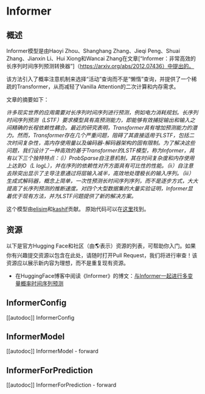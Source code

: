 <!-- 版权所有2023年HuggingFace团队。保留所有权利。

根据Apache许可证2.0版（“许可证”）授权；你不得以任何方式使用此文件，除非你遵守许可证。你可以在以下网址获取许可证副本：

http://www.apache.org/licenses/LICENSE-2.0

除非根据适用法律或书面同意，本许可的软件将按“原样”分发，
不提供任何明示或暗示的担保或条件。请参阅许可证以获取
特定语言的权限和限制。

⚠️请注意，此文件采用Markdown格式，但包含特定于我们文档生成器（类似MDX）的语法，可能无法在Markdown查看器中正确显示。-->

# Informer

## 概述

Informer模型是由Haoyi Zhou、Shanghang Zhang、Jieqi Peng、Shuai Zhang、Jianxin Li、Hui Xiong和Wancai Zhang在文章[“Informer：非常高效的长序列时间序列预测转换器”]（https://arxiv.org/abs/2012.07436）中提出的。

该方法引入了概率注意机制来选择“活动”查询而不是“懒惰”查询，并提供了一个稀疏的Transformer，从而减轻了Vanilla Attention的二次计算和内存需求。

文章的摘要如下：

*许多现实世界的应用需要对长序列时间序列进行预测，例如电力消耗规划。长序列时间序列预测（LSTF）要求模型具有高预测能力，即能够有效捕捉输出和输入之间精确的长程依赖性耦合。最近的研究表明，Transformer具有增加预测能力的潜力。然而，Transformer存在几个严重问题，阻碍了其直接适用于LSTF，包括二次时间复杂性，高内存使用量以及编码器-解码器架构的固有限制。为了解决这些问题，我们设计了一种高效的基于Transformer的LSTF模型，称为Informer，具有以下三个独特特点：（i）ProbSparse自注意机制，其在时间复杂度和内存使用上达到O（L logL），并在序列的依赖性对齐方面具有可比性的性能。（ii）自注意去除突出显示了主导注意通过将层输入减半，高效地处理极长的输入序列。（iii）生成式解码器，概念上简单，一次性预测长时间序列序列，而不是逐步方式，大大提高了长序列预测的推断速度。对四个大型数据集的大量实验证明，Informer显着优于现有方法，并为LSTF问题提供了新的解决方案。*

这个模型由[elisim](https://huggingface.co/elisim)和[kashif](https://huggingface.co/kashif)贡献。
原始代码可以在[这里](https://github.com/zhouhaoyi/Informer2020)找到。

## 资源

以下是官方Hugging Face和社区（由🌎表示）资源的列表，可帮助你入门。如果你有兴趣提交资源以包含在此处，请随时打开Pull Request，我们将进行审查！该资源应以展示新内容为理想，而不是重复现有资源。

- 在HuggingFace博客中阅读《Informer》的博文：[与Informer一起进行多变量概率时间序列预测](https://huggingface.co/blog/informer)

## InformerConfig

[[autodoc]] InformerConfig


## InformerModel

[[autodoc]] InformerModel
    - forward


## InformerForPrediction

[[autodoc]] InformerForPrediction
    - forward